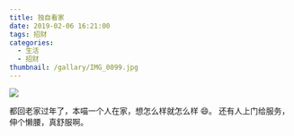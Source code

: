 ```yaml
---
title: 独自看家
date: 2019-02-06 16:21:00
tags: 招财
categories:
  - 生活
  - 招财
thumbnail: /gallary/IMG_0099.jpg
---
```


<!-- more -->

![](/gallary/IMG_0102.jpg)

都回老家过年了，本喵一个人在家，想怎么样就怎么样 😄。
还有人上门给服务，伸个懒腰，真舒服啊。
